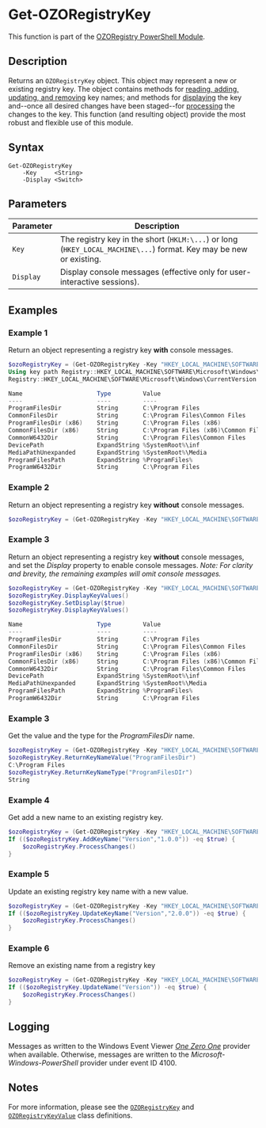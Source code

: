 # Get-OZORegistryKey
This function is part of the [OZORegistry PowerShell Module](../README.md).

## Description
Returns an `OZORegistryKey` object. This object may represent a new or existing registry key. The object contains methods for [reading, adding, updating, and removing](OZORegistryKey.md#public-methods) key names; and methods for [displaying](OZORegistryKey.md#public-methods) the key and--once all desired changes have been staged--for [processing](OZORegistryKey.md#public-methods) the changes to the key. This function (and resulting object) provide the most robust and flexible use of this module.

## Syntax
```
Get-OZORegistryKey
    -Key     <String>
    -Display <Switch>
```

## Parameters
|Parameter|Description|
|---------|-----------|
|`Key`|The registry key in the short (`HKLM:\...`) or long (`HKEY_LOCAL_MACHINE\...`) format. Key may be new or existing.|
|`Display`|Display console messages (effective only for user-interactive sessions).|

## Examples
### Example 1
Return an object representing a registry key **with** console messages.
```powershell
$ozoRegistryKey = (Get-OZORegistryKey -Key "HKEY_LOCAL_MACHINE\SOFTWARE\Microsoft\Windows\CurrentVersion" -Display)
Using key path Registry::HKEY_LOCAL_MACHINE\SOFTWARE\Microsoft\Windows\CurrentVersion.
Registry::HKEY_LOCAL_MACHINE\SOFTWARE\Microsoft\Windows\CurrentVersion exists and all values read.

Name                     Type         Value
----                     ----         ----
ProgramFilesDir          String       C:\Program Files
CommonFilesDir           String       C:\Program Files\Common Files
ProgramFilesDir (x86)    String       C:\Program Files (x86)
CommonFilesDir (x86)     String       C:\Program Files (x86)\Common Files
CommonW6432Dir           String       C:\Program Files\Common Files
DevicePath               ExpandString %SystemRoot%\inf
MediaPathUnexpanded      ExpandString %SystemRoot%\Media
ProgramFilesPath         ExpandString %ProgramFiles%
ProgramW6432Dir          String       C:\Program Files
```

### Example 2
Return an object representing a registry key **without** console messages.
```powershell
$ozoRegistryKey = (Get-OZORegistryKey -Key "HKEY_LOCAL_MACHINE\SOFTWARE\Microsoft\Windows\CurrentVersion")
```

### Example 3
Return an object representing a registry key **without** console messages, and set the _Display_ property to enable console messages. _Note: For clarity and brevity, the remaining examples will omit console messages._
```powershell
$ozoRegistryKey = (Get-OZORegistryKey -Key "HKEY_LOCAL_MACHINE\SOFTWARE\Microsoft\Windows\CurrentVersion")
$ozoRegistryKey.DisplayKeyValues()
$ozoRegistryKey.SetDisplay($true)
$ozoRegistryKey.DisplayKeyValues()

Name                     Type         Value
----                     ----         ----
ProgramFilesDir          String       C:\Program Files
CommonFilesDir           String       C:\Program Files\Common Files
ProgramFilesDir (x86)    String       C:\Program Files (x86)
CommonFilesDir (x86)     String       C:\Program Files (x86)\Common Files
CommonW6432Dir           String       C:\Program Files\Common Files
DevicePath               ExpandString %SystemRoot%\inf
MediaPathUnexpanded      ExpandString %SystemRoot%\Media
ProgramFilesPath         ExpandString %ProgramFiles%
ProgramW6432Dir          String       C:\Program Files
```

### Example 3
Get the value and the type for the _ProgramFilesDir_ name.
```powershell
$ozoRegistryKey = (Get-OZORegistryKey -Key "HKEY_LOCAL_MACHINE\SOFTWARE\Microsoft\Windows\CurrentVersion")
$ozoRegistryKey.ReturnKeyNameValue("ProgramFilesDir")
C:\Program Files
$ozoRegistryKey.ReturnKeyNameType("ProgramFilesDIr")
String
```

### Example 4
Get add a new name to an existing registry key.
```powershell
$ozoRegistryKey = (Get-OZORegistryKey -Key "HKEY_LOCAL_MACHINE\SOFTWARE\One Zero One")
If (($ozoRegistryKey.AddKeyName("Version","1.0.0")) -eq $true) {
    $ozoRegistryKey.ProcessChanges()
}
```

### Example 5
Update an existing registry key name with a new value.
```powershell
$ozoRegistryKey = (Get-OZORegistryKey -Key "HKEY_LOCAL_MACHINE\SOFTWARE\One Zero One")
If (($ozoRegistryKey.UpdateKeyName("Version","2.0.0")) -eq $true) {
    $ozoRegistryKey.ProcessChanges()
}
```

### Example 6
Remove an existing name from a registry key
```powershell
$ozoRegistryKey = (Get-OZORegistryKey -Key "HKEY_LOCAL_MACHINE\SOFTWARE\One Zero One")
If (($ozoRegistryKey.UpdateName("Version")) -eq $true) {
    $ozoRegistryKey.ProcessChanges()
}
```

## Logging
Messages as written to the Windows Event Viewer [_One Zero One_](https://github.com/onezeroone-dev/OZOLogger-PowerShell-Module/blob/main/README.md) provider when available. Otherwise, messages are written to the _Microsoft-Windows-PowerShell_ provider under event ID 4100.

## Notes
For more information, please see the [`OZORegistryKey`](OZORegistryKey.md) and [`OZORegistryKeyValue`](OZORegistryKeyValue.md) class definitions.
